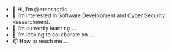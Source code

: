 - 👋 Hi, I’m @erensagdic
- 👀 I’m interested in Software Development and Cyber Security Researchment.
- 🌱 I’m currently learning ...
- 💞️ I’m looking to collaborate on ...
- 📫 How to reach me ...

<!---
erensagdic/erensagdic is a ✨ special ✨ repository because its `README.md` (this file) appears on your GitHub profile.
You can click the Preview link to take a look at your changes.
--->
